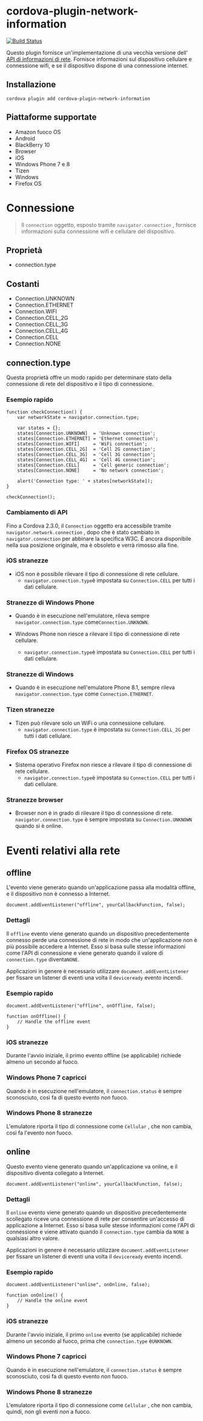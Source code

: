 <!--
# license: Licensed to the Apache Software Foundation (ASF) under one
#         or more contributor license agreements.  See the NOTICE file
#         distributed with this work for additional information
#         regarding copyright ownership.  The ASF licenses this file
#         to you under the Apache License, Version 2.0 (the
#         "License"); you may not use this file except in compliance
#         with the License.  You may obtain a copy of the License at
#
#           http://www.apache.org/licenses/LICENSE-2.0
#
#         Unless required by applicable law or agreed to in writing,
#         software distributed under the License is distributed on an
#         "AS IS" BASIS, WITHOUT WARRANTIES OR CONDITIONS OF ANY
#         KIND, either express or implied.  See the License for the
#         specific language governing permissions and limitations
#         under the License.
-->

# cordova-plugin-network-information

[![Build Status](https://travis-ci.org/apache/cordova-plugin-network-information.svg)](https://travis-ci.org/apache/cordova-plugin-network-information)

Questo plugin fornisce un'implementazione di una vecchia versione dell' [API di informazioni di rete](http://www.w3.org/TR/2011/WD-netinfo-api-20110607/). Fornisce informazioni sul dispositivo cellulare e connessione wifi, e se il dispositivo dispone di una connessione internet.

## Installazione

    cordova plugin add cordova-plugin-network-information

## Piattaforme supportate

- Amazon fuoco OS
- Android
- BlackBerry 10
- Browser
- iOS
- Windows Phone 7 e 8
- Tizen
- Windows
- Firefox OS

# Connessione

> Il `connection` oggetto, esposto tramite `navigator.connection` , fornisce informazioni sulla connessione wifi e cellulare del dispositivo.

## Proprietà

- connection.type

## Costanti

- Connection.UNKNOWN
- Connection.ETHERNET
- Connection.WIFI
- Connection.CELL_2G
- Connection.CELL_3G
- Connection.CELL_4G
- Connection.CELL
- Connection.NONE

## connection.type

Questa proprietà offre un modo rapido per determinare stato della connessione di rete del dispositivo e il tipo di connessione.

### Esempio rapido

    function checkConnection() {
        var networkState = navigator.connection.type;

        var states = {};
        states[Connection.UNKNOWN]  = 'Unknown connection';
        states[Connection.ETHERNET] = 'Ethernet connection';
        states[Connection.WIFI]     = 'WiFi connection';
        states[Connection.CELL_2G]  = 'Cell 2G connection';
        states[Connection.CELL_3G]  = 'Cell 3G connection';
        states[Connection.CELL_4G]  = 'Cell 4G connection';
        states[Connection.CELL]     = 'Cell generic connection';
        states[Connection.NONE]     = 'No network connection';

        alert('Connection type: ' + states[networkState]);
    }

    checkConnection();

### Cambiamento di API

Fino a Cordova 2.3.0, il `Connection` oggetto era accessibile tramite `navigator.network.connection` , dopo che è stato cambiato in `navigator.connection` per abbinare la specifica W3C. È ancora disponibile nella sua posizione originale, ma è obsoleto e verrà rimosso alla fine.

### iOS stranezze

- iOS non è possibile rilevare il tipo di connessione di rete cellulare.
  - `navigator.connection.type`è impostata su `Connection.CELL` per tutti i dati cellulare.

### Stranezze di Windows Phone

- Quando è in esecuzione nell'emulatore, rileva sempre `navigator.connection.type` come`Connection.UNKNOWN`.

- Windows Phone non riesce a rilevare il tipo di connessione di rete cellulare.

  - `navigator.connection.type`è impostata su `Connection.CELL` per tutti i dati cellulare.

### Stranezze di Windows

- Quando è in esecuzione nell'emulatore Phone 8.1, sempre rileva `navigator.connection.type` come `Connection.ETHERNET`.

### Tizen stranezze

- Tizen può rilevare solo un WiFi o una connessione cellulare.
  - `navigator.connection.type` è impostata su `Connection.CELL_2G` per tutti i dati cellulare.

### Firefox OS stranezze

- Sistema operativo Firefox non riesce a rilevare il tipo di connessione di rete cellulare.
  - `navigator.connection.type`è impostata su `Connection.CELL` per tutti i dati cellulare.

### Stranezze browser

- Browser non è in grado di rilevare il tipo di connessione di rete. `navigator.connection.type` è sempre impostata su `Connection.UNKNOWN` quando si è online.

# Eventi relativi alla rete

## offline

L'evento viene generato quando un'applicazione passa alla modalità offline, e il dispositivo non è connesso a Internet.

    document.addEventListener("offline", yourCallbackFunction, false);

### Dettagli

Il `offline` evento viene generato quando un dispositivo precedentemente connesso perde una connessione di rete in modo che un'applicazione non è più possibile accedere a Internet. Esso si basa sulle stesse informazioni come l'API di connessione e viene generato quando il valore di `connection.type` diventa`NONE`.

Applicazioni in genere è necessario utilizzare `document.addEventListener` per fissare un listener di eventi una volta il `deviceready` evento incendi.

### Esempio rapido

    document.addEventListener("offline", onOffline, false);

    function onOffline() {
        // Handle the offline event
    }

### iOS stranezze

Durante l'avvio iniziale, il primo evento offline (se applicabile) richiede almeno un secondo al fuoco.

### Windows Phone 7 capricci

Quando è in esecuzione nell'emulatore, il `connection.status` è sempre sconosciuto, così fa di questo evento _non_ fuoco.

### Windows Phone 8 stranezze

L'emulatore riporta il tipo di connessione come `Cellular` , che non cambia, così fa l'evento _non_ fuoco.

## online

Questo evento viene generato quando un'applicazione va online, e il dispositivo diventa collegato a Internet.

    document.addEventListener("online", yourCallbackFunction, false);

### Dettagli

Il `online` evento viene generato quando un dispositivo precedentemente scollegato riceve una connessione di rete per consentire un'accesso di applicazione a Internet. Esso si basa sulle stesse informazioni come l'API di connessione e viene attivato quando il `connection.type` cambia da `NONE` a qualsiasi altro valore.

Applicazioni in genere è necessario utilizzare `document.addEventListener` per fissare un listener di eventi una volta il `deviceready` evento incendi.

### Esempio rapido

    document.addEventListener("online", onOnline, false);

    function onOnline() {
        // Handle the online event
    }

### iOS stranezze

Durante l'avvio iniziale, il primo `online` evento (se applicabile) richiede almeno un secondo al fuoco, prima che `connection.type` è`UNKNOWN`.

### Windows Phone 7 capricci

Quando è in esecuzione nell'emulatore, il `connection.status` è sempre sconosciuto, così fa di questo evento _non_ fuoco.

### Windows Phone 8 stranezze

L'emulatore riporta il tipo di connessione come `Cellular` , che non cambia, quindi, non gli eventi _non_ a fuoco.
